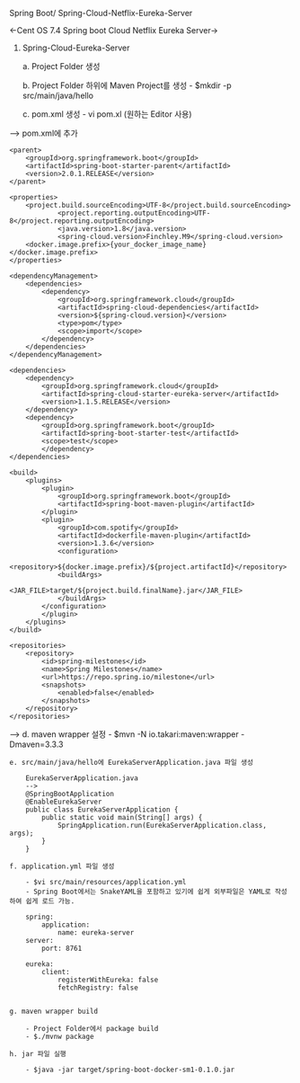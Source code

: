 Spring Boot/ Spring-Cloud-Netflix-Eureka-Server 

<-Cent OS 7.4 Spring boot Cloud Netflix Eureka Server->

1. Spring-Cloud-Eureka-Server

    a. Project Folder 생성 

    b. Project Folder 하위에 Maven Project를 생성
       -  $mkdir -p src/main/java/hello

    c. pom.xml 생성
       -  vi pom.xl (원하는 Editor 사용)

--> pom.xml에 추가

    <parent>
        <groupId>org.springframework.boot</groupId>
        <artifactId>spring-boot-starter-parent</artifactId>
        <version>2.0.1.RELEASE</version>
    </parent>

    <properties>
        <project.build.sourceEncoding>UTF-8</project.build.sourceEncoding>
                <project.reporting.outputEncoding>UTF-8</project.reporting.outputEncoding>
                <java.version>1.8</java.version>
                <spring-cloud.version>Finchley.M9</spring-cloud.version>
        <docker.image.prefix>{your_docker_image_name}</docker.image.prefix>
    </properties>

    <dependencyManagement>
        <dependencies>
            <dependency>
                <groupId>org.springframework.cloud</groupId>
                <artifactId>spring-cloud-dependencies</artifactId>
                <version>${spring-cloud.version}</version>
                <type>pom</type>
                <scope>import</scope>
            </dependency>
        </dependencies>
    </dependencyManagement>

    <dependencies>
        <dependency>
            <groupId>org.springframework.cloud</groupId>
            <artifactId>spring-cloud-starter-eureka-server</artifactId>
            <version>1.1.5.RELEASE</version>
        </dependency>
        <dependency>
            <groupId>org.springframework.boot</groupId>
            <artifactId>spring-boot-starter-test</artifactId>
            <scope>test</scope>
            </dependency>
    </dependencies>

    <build>
        <plugins>
            <plugin>
                <groupId>org.springframework.boot</groupId>
                <artifactId>spring-boot-maven-plugin</artifactId>
            </plugin>
            <plugin>
                <groupId>com.spotify</groupId>
                <artifactId>dockerfile-maven-plugin</artifactId>
                <version>1.3.6</version>
                <configuration>
                    <repository>${docker.image.prefix}/${project.artifactId}</repository>
                <buildArgs>
                        <JAR_FILE>target/${project.build.finalName}.jar</JAR_FILE>
                </buildArgs>
            </configuration>
            </plugin>
        </plugins>
    </build>

    <repositories>
        <repository>
            <id>spring-milestones</id>
            <name>Spring Milestones</name>
            <url>https://repo.spring.io/milestone</url>
            <snapshots>
                <enabled>false</enabled>
            </snapshots>
        </repository>
    </repositories>


-->
    d. maven wrapper 설정
       - $mvn -N io.takari:maven:wrapper -Dmaven=3.3.3

    e. src/main/java/hello에 EurekaServerApplication.java 파일 생성

        EurekaServerApplication.java
        --> 
        @SpringBootApplication
        @EnableEurekaServer
        public class EurekaServerApplication {
            public static void main(String[] args) {
                SpringApplication.run(EurekaServerApplication.class, args);
            }
        }
    
    f. application.yml 파일 생성

        - $vi src/main/resources/application.yml
        - Spring Boot에서는 SnakeYAML을 포함하고 있기에 쉽게 외부파일은 YAML로 작성하여 쉽게 로드 가능.

        spring:
            application:
                name: eureka-server
        server:
            port: 8761

        eureka:
            client:
                registerWithEureka: false
                fetchRegistry: false

    
    g. maven wrapper build

        - Project Folder에서 package build
        - $./mvnw package

    h. jar 파일 실행

        - $java -jar target/spring-boot-docker-sm1-0.1.0.jar



    

